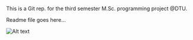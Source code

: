 This is a Git rep. for the third semester M.Sc. programming project @DTU.

Readme file goes here...

![Alt text](Developer/app/public/img/readmePic.png "I'm the caption!")